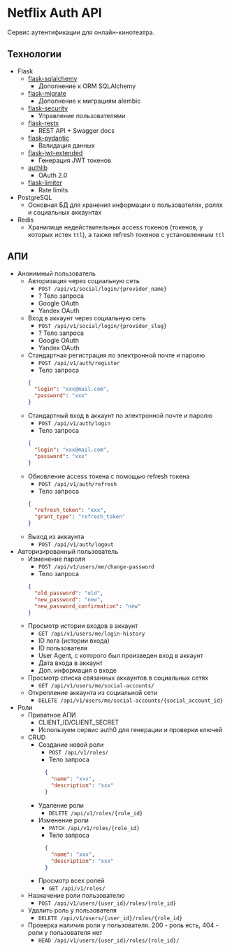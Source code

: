 # Netflix Auth API
Сервис аутентификации для онлайн-кинотеатра.

## Технологии
- Flask
  - [flask-sqlalchemy](https://flask-sqlalchemy.palletsprojects.com/en/2.x/quickstart/)
    - Дополнение к ORM SQLAlchemy
  - [flask-migrate](https://flask-migrate.readthedocs.io/en/latest/)
    - Дополнение к миграциям alembic
  - [flask-security](https://pythonhosted.org/Flask-Security/quickstart.html)
    - Управление пользователями
  - [flask-restx](https://flask-restx.readthedocs.io/en/latest/)
    - REST API + Swagger docs
  - [flask-pydantic](https://github.com/bauerji/flask-pydantic)
    - Валидация данных
  - [flask-jwt-extended](https://flask-jwt-extended.readthedocs.io/en/stable/basic_usage/)
    - Генерация JWT токенов
  - [authlib](https://docs.authlib.org/en/latest/client/flask.html#flask-client)
    - OAuth 2.0
  - [flask-limiter](https://github.com/alisaifee/flask-limiter)
    - Rate limits
- PostgreSQL
  - Основная БД для хранения информации о пользователях, ролях и социальных аккаунтах
- Redis
  - Хранилище недействительных access токенов (токенов, у которых истек `ttl`),
  а также refresh токенов с установленным `ttl`

## АПИ
- Анонимный пользователь
  - Авторизация через социальную сеть
    - `POST /api/v1/social/login/{provider_name}`
    - ? Тело запроса
    - Google OAuth
    - Yandex OAuth
  - Вход в аккаунт через социальную сеть
    - `POST /api/v1/social/login/{provider_slug}`
    - ? Тело запроса
    - Google OAuth
    - Yandex OAuth
  - Стандартная регистрация по электронной почте и паролю
    - `POST /api/v1/auth/register`
    - Тело запроса
    ```json
    {
      "login": "xxx@mail.com",
      "password": "xxx"
    }
    ```
  - Стандартный вход в аккаунт по электронной почте и паролю
    - `POST /api/v1/auth/login`
    - Тело запроса
    ```json
    {
      "login": "xxx@mail.com",
      "password": "xxx"
    }
    ```
  - Обновление access токена с помощью refresh токена
    - `POST /api/v1/auth/refresh`
    - Тело запроса
    ```json
    {
      "refresh_token": "xxx",
      "grant_type": "refresh_token"
    }
    ```
  - Выход из аккаунта
    - `POST /api/v1/auth/logout`
- Авторизированный пользователь
  - Изменение пароля
    - `POST /api/v1/users/me/change-password`
    - Тело запроса
    ```json
    {
      "old_password": "old",
      "new_password": "new",
      "new_password_confirmation": "new"
    }
    ```
  - Просмотр истории входов в аккаунт
    - `GET /api/v1/users/me/login-history`
    - ID лога (истории входа)
    - ID пользователя
    - User Agent, с которого был произведен вход в аккаунт
    - Дата входа в аккаунт
    - Доп. информация о входе
  - Просмотр списка связанных аккаунтов в социальных сетях
    - `GET /api/v1/users/me/social-accounts/`
  - Открепление аккаунта из социальной сети
    - `DELETE /api/v1/users/me/social-accounts/{social_account_id}`
- Роли
  - Приватное АПИ
    - CLIENT_ID/CLIENT_SECRET
    - Используем сервис auth0 для генерации и проверки ключей
  - CRUD
    - Создание новой роли
      - `POST /api/v1/roles/`
      - Тело запроса
      ```json
        {
          "name": "xxx",
          "description": "xxx"
        }
      ```
    - Удаление роли
      - `DELETE /api/v1/roles/{role_id}`
    - Изменение роли
      - `PATCH /api/v1/roles/{role_id}`
      - Тело запроса
      ```json
        {
          "name": "xxx",
          "description": "xxx"
        }
      ```
    - Просмотр всех ролей
      - `GET /api/v1/roles/`
  - Назначение роли пользователю
    - `POST /api/v1/users/{user_id}/roles/{role_id}`
  - Удалить роль у пользователя
    - `DELETE /api/v1/users/{user_id}/roles/{role_id}`
  - Проверка наличия роли у пользователя. 200 - роль есть, 404 - роли у пользователя нет
    - `HEAD /api/v1/users/{user_id}/roles/{role_id}/`
